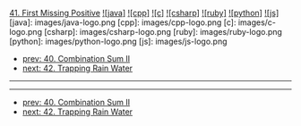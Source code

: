 [41. First Missing Positive](https://leetcode.com/problems/first-missing-positive/)
[![java]](https://github.com/leetcode-study-group/leetcode-java-solutions/blob/master/041-first-missing-positive.md)
[![cpp]](https://github.com/leetcode-study-group/leetcode-cpp-solutions/blob/master/041-first-missing-positive.md)
[![c]](https://github.com/leetcode-study-group/leetcode-c-solutions/blob/master/041-first-missing-positive.md)
[![csharp]](https://github.com/leetcode-study-group/leetcode-csharp-solutions/blob/master/041-first-missing-positive.md)
[![ruby]](https://github.com/leetcode-study-group/leetcode-ruby-solutions/blob/master/041-first-missing-positive.md)
[![python]](https://github.com/leetcode-study-group/leetcode-python-solutions/blob/master/041-first-missing-positive.md)
[![js]](https://github.com/leetcode-study-group/leetcode-js-solutions/blob/master/041-first-missing-positive.md)
[java]: images/java-logo.png
[cpp]: images/cpp-logo.png
[c]: images/c-logo.png
[csharp]: images/csharp-logo.png
[ruby]: images/ruby-logo.png
[python]: images/python-logo.png
[js]: images/js-logo.png

- [prev: 40. Combination Sum II](040-combination-sum-ii.md)
- [next: 42. Trapping Rain Water](042-trapping-rain-water.md)

---


---

- [prev: 40. Combination Sum II](040-combination-sum-ii.md)
- [next: 42. Trapping Rain Water](042-trapping-rain-water.md)
